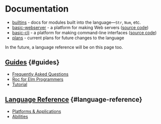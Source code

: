 # Documentation

- [builtins](/builtins) - docs for modules built into the language—`Str`, `Num`, etc.
- [basic-webserver](https://roc-lang.github.io/basic-webserver/) - a platform for making Web servers ([source code](https://github.com/roc-lang/basic-webserver))
- [basic-cli](/packages/basic-cli/0.13.0) - a platform for making command-line interfaces ([source code](https://github.com/roc-lang/basic-cli))
- [plans](/plans) - current plans for future changes to the language

In the future, a language reference will be on this page too.

## [Guides](#guides) {#guides}

- [Frequently Asked Questions](https://www.roc-lang.org/faq.html)
- [Roc for Elm Programmers](https://github.com/roc-lang/roc/blob/main/roc-for-elm-programmers.md)
- [Tutorial](/tutorial)

## [Language Reference](#language-reference) {#language-reference}

- [Platforms & Applications](/platforms)
- [Abilities](/abilities)
